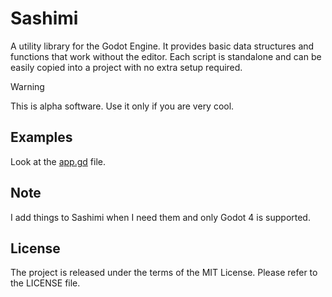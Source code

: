 # Sashimi

A utility library for the Godot Engine.
It provides basic data structures and functions that work without the editor.
Each script is standalone and can be easily copied into a project with no extra setup required.

> [!WARNING]
> This is alpha software. Use it only if you are very cool.

## Examples

Look at the [app.gd](source/app.gd) file.

## Note

I add things to Sashimi when I need them and only Godot 4 is supported.

## License

The project is released under the terms of the MIT License.
Please refer to the LICENSE file.
